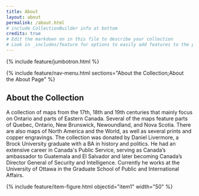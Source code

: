 ```yaml
---
title: About
layout: about
permalink: /about.html
# include CollectionBuilder info at bottom
credits: true
# Edit the markdown on in this file to describe your collection
# Look in _includes/feature for options to easily add features to the page
---
```


{% include feature/jumbotron.html %}

{% include feature/nav-menu.html sections="About the Collection;About the About Page" %}

## About the Collection

A collection of maps from the 17th, 18th and 19th centuries that mainly focus on Ontario and parts of Eastern Canada. Several of the maps feature parts of Quebec, Ontario, New Brunswick, Newoundland, and Nova Scotia.  There are also maps of North America and the World, as well as several prints and copper engravings.  The collection was donated by Daniel Livermore, a Brock University graduate with a BA in history and politics. He had an extensive career in Canada's Public Service, serving as Canada’s ambassador to Guatemala and El Salvador and later becoming Canada’s Director General of Security and Intelligence. Currently he works at the University of Ottawa in the Graduate School of Public and International Affairs. 

{% include feature/item-figure.html objectid="item1" width="50" %}

